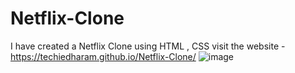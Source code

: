 # Netflix-Clone
I have created a Netflix Clone using HTML , CSS
visit the website - https://techiedharam.github.io/Netflix-Clone/
![image](https://user-images.githubusercontent.com/89570308/213872990-40314d78-1939-478d-b6da-f42799fb28e6.png)
